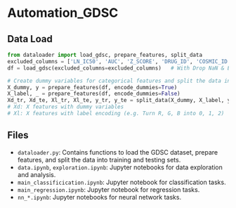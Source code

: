 # Automation_GDSC

## Data Load
```python
from dataloader import load_gdsc, prepare_features, split_data
excluded_columns = ['LN_IC50', 'AUC', 'Z_SCORE', 'DRUG_ID', 'COSMIC_ID', 'DRUG_NAME', 'CELL_LINE_NAME']
df = load_gdsc(excluded_columns=excluded_columns)   # With Drop NaN & Exclude Outlier with IQR

# Create dummy variables for categorical features and split the data into training and testing sets with default test size of 0.2
X_dummy, y = prepare_features(df, encode_dummies=True)
X_label, _ = prepare_features(df, encode_dummies=False)
Xd_tr, Xd_te, Xl_tr, Xl_te, y_tr, y_te = split_data(X_dummy, X_label, y) 
# Xd: X features with dummy variables
# Xl: X features with label encoding (e.g. Turn R, G, B into 0, 1, 2)
```

## Files
- `dataloader.py`: Contains functions to load the GDSC dataset, prepare features, and split the data into training and testing sets.
- `data.ipynb`, `exploration.ipynb`: Jupyter notebooks for data exploration and analysis.
- `main_classificication.ipynb`: Jupyter notebook for classification tasks.
- `main_regression.ipynb`: Jupyter notebook for regression tasks.
- `nn_*.ipynb`: Jupyter notebooks for neural network tasks.